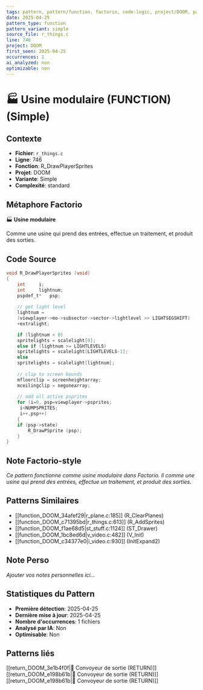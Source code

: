 ```yaml
---
tags: pattern, pattern/function, factorio, code-logic, project/DOOM, pattern/variant/simple
date: 2025-04-25
pattern_type: function
pattern_variant: simple
source_file: r_things.c
line: 746
project: DOOM
first_seen: 2025-04-25
occurrences: 1
ai_analyzed: non
optimizable: non
---
```


# 🏭 Usine modulaire (FUNCTION) (Simple)

## Contexte
- **Fichier**: `r_things.c`
- **Ligne**: 746
- **Fonction**: R_DrawPlayerSprites
- **Projet**: DOOM
- **Variante**: Simple
- **Complexité**: standard

## Métaphore Factorio
🏭 **Usine modulaire**

Comme une usine qui prend des entrées, effectue un traitement, et produit des sorties.

## Code Source
```c
void R_DrawPlayerSprites (void)
{
    int		i;
    int		lightnum;
    pspdef_t*	psp;
    
    // get light level
    lightnum =
	(viewplayer->mo->subsector->sector->lightlevel >> LIGHTSEGSHIFT) 
	+extralight;

    if (lightnum < 0)		
	spritelights = scalelight[0];
    else if (lightnum >= LIGHTLEVELS)
	spritelights = scalelight[LIGHTLEVELS-1];
    else
	spritelights = scalelight[lightnum];
    
    // clip to screen bounds
    mfloorclip = screenheightarray;
    mceilingclip = negonearray;
    
    // add all active psprites
    for (i=0, psp=viewplayer->psprites;
	 i<NUMPSPRITES;
	 i++,psp++)
    {
	if (psp->state)
	    R_DrawPSprite (psp);
    }
}
```

## Note Factorio-style
*Ce pattern fonctionne comme usine modulaire dans Factorio. Il comme une usine qui prend des entrées, effectue un traitement, et produit des sorties.*

## Patterns Similaires
- [[function_DOOM_34afef29|r_plane.c:185]] (R_ClearPlanes)
- [[function_DOOM_c71395bd|r_things.c:613]] (R_AddSprites)
- [[function_DOOM_f1ae68d5|st_stuff.c:1124]] (ST_Drawer)
- [[function_DOOM_1bc8ed6d|v_video.c:482]] (V_Init)
- [[function_DOOM_c34377e0|i_video.c:930]] (InitExpand2)

## Note Perso
*Ajouter vos notes personnelles ici...*

## Statistiques du Pattern
- **Première détection**: 2025-04-25
- **Dernière mise à jour**: 2025-04-25
- **Nombre d'occurrences**: 1 fichiers
- **Analysé par IA**: Non
- **Optimisable**: Non

## Patterns liés
[[return_DOOM_3e1b4f0f|🚚 Convoyeur de sortie (RETURN)]]
[[return_DOOM_e198b61b|🚚 Convoyeur de sortie (RETURN)]]
[[return_DOOM_e198b61b|🚚 Convoyeur de sortie (RETURN)]]
